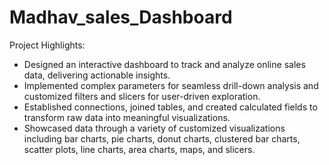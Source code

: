 # Madhav_sales_Dashboard
Project Highlights:

* Designed an interactive dashboard to track and analyze online sales data, delivering actionable insights.
* Implemented complex parameters for seamless drill-down analysis and customized filters and slicers for user-driven exploration.
* Established connections, joined tables, and created calculated fields to transform raw data into meaningful visualizations.
* Showcased data through a variety of customized visualizations including bar charts, pie charts, donut charts, clustered bar charts, scatter plots, line charts, area charts, maps, and slicers.
